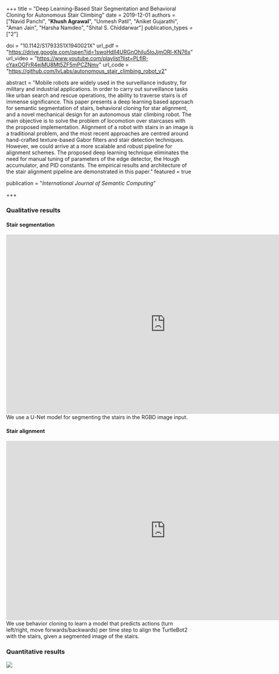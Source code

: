 +++
title = "Deep Learning-Based Stair Segmentation and Behavioral Cloning for Autonomous Stair Climbing"
date = 2019-12-01
authors = ["Navid Panchi", "**Khush Agrawal**", "Unmesh Patil", "Aniket Gujarathi", "Aman Jain", "Harsha Namdeo", "Shital S. Chiddarwar"]
publication_types = ["2"]

doi = "10.1142/S1793351X1940021X"
url_pdf = "https://drive.google.com/open?id=1swoHdIl4URGnOhiIu5IoJjmORl-KN76x"
url_video = "https://www.youtube.com/playlist?list=PLflR-cYaxOGFrR4ejMU8Mt5ZF5mPCZNmv"
url_code = "https://github.com/IvLabs/autonomous_stair_climbing_robot_v2"

abstract = "Mobile robots are widely used in the surveillance industry, for military and industrial applications. In order to carry out surveillance tasks like urban search and rescue operations, the ability to traverse stairs is of immense significance. This paper presents a deep learning based approach for semantic segmentation of stairs, behavioral cloning for star alignment, and a novel mechanical design for an autonomous stair climbing robot. The main objective is to solve the problem of locomotion over staircases with the proposed implementation. Alignment of a robot with stairs in an image is a traditional problem, and the most recent approaches are centred around hand-crafted texture-based Gabor filters and stair detection techniques. However, we could arrive at a more scalable and robust pipeline for alignment schemes. The proposed deep learning technique eliminates the need for manual tuning of parameters of the edge detector, the Hough accumulator, and PID constants. The empirical results and architecture of the stair alignment pipeline are demonstrated in this paper."
featured = true

publication = "*International Journal of Semantic Computing*"

+++
### Qualitative results

#### Stair segmentation
<iframe width="854" height="480" src="https://www.youtube.com/embed/agxyvn9lQmk" title="Stair Segmentation Results" frameborder="0" allow="accelerometer; autoplay; clipboard-write; encrypted-media; gyroscope; picture-in-picture; web-share" allowfullscreen></iframe>
We use a U-Net model for segmenting the stairs in the RGBD image input.

#### Stair alignment
<iframe width="854" height="480" src="https://www.youtube.com/embed/qudH-cXtLvo" title="Behavior Cloning Model Results" frameborder="0" allow="accelerometer; autoplay; clipboard-write; encrypted-media; gyroscope; picture-in-picture; web-share" allowfullscreen></iframe>
We use behavior cloning to learn a model that predicts actions (turn left/right, move forwards/backwards) per time step to align the TurtleBot2 with the stairs, given a segmented image of the stairs.

### Quantitative results
![](https://user-images.githubusercontent.com/34411770/74923881-89ac0100-53f7-11ea-9f8b-030d230c99db.png)